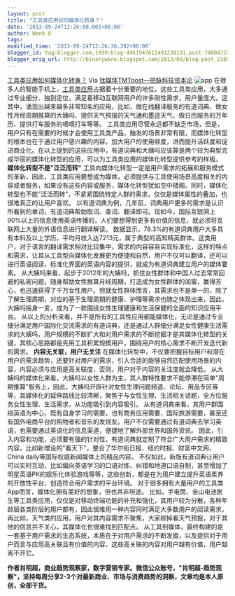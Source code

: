 ```yaml
---
layout: post
title: "工具类应用如何媒体化转身？"
date: '2013-09-24T12:26:00.001+08:00'
author: Wenh Q
tags:
modified_time: '2013-09-24T12:26:36.392+08:00'
blogger_id: tag:blogger.com,1999:blog-4961947611491238191.post-7400475579803182189
blogger_orig_url: http://binaryware.blogspot.com/2013/09/blog-post_2169.html
---
```

[工具类应用如何媒体化转身？](http://www.tmtpost.com/66125.html)
Via [钛媒体TMTpost—把脉科技资本论](http://www.tmtpost.com/)
![app](http://www.tmtpost.com/wp-content/uploads/2013/08/137652825865-560x565.jpg "app")
在很多人的智能手机上，[工具类应用](http://www.tmtpost.com/tag/%E5%B7%A5%E5%85%B7%E7%B1%BB%E5%BA%94%E7%94%A8 "查看 工具类应用 中的全部文章")占据着十分重要的地位，这些工具类应用，大多通过专业细分、独到定位，满足着移动互联网用户的许多刚性需求，用户量庞大。这其中，涌现出越来越多非常知名的应用，比如，做在线翻译服务的有道词典、做女性月经周期推算的大姨吗、提供天气预报的天气通和墨迹天气、做日历服务的万年历、提供打车服务的嘀嘀打车等等。
工具类应用尽管永远都不缺乏市场，但是，用户只有在需要的时候才会使用工具类产品，触发的场景非常有限，而媒体化转型的根本也在于通过用户感兴趣的内容，加大用户的使用频度，进而提升活跃度和促进商业化。在以上提到的这些应用中，有道词典和大姨吗应该算是两个较为典型完成华丽的媒体化转型的应用，可以为工具类应用的媒体化转型提供参考的样板。
**媒体化转型不是"泛泛而转"**
工具向媒体化转型一定是用户需求的拓展和服务模式的革新，因此，工具类应用要想成为媒体，必须提供与工具使用场景高度相关的内容或者服务，如果没有这些内容或服务，媒体化转型犹如空中楼阁。同时，媒体化转型也不能"泛泛而转"，不紧紧围绕特定人群的需求，仅仅是媒体属性的叠加，也很难真正的让用户喜欢。
以有道词典为例，几年前，词典用户更多的需求是认识所看到的单词，有道词典帮助取词、查词、翻译即可。现如今，国际互联网上90%以上的信息使用英语传播的，人们要想得到更多有价值的信息，就必须将互联网上大量的外语信息进行翻译解读。
数据显示，78.3%的有道词典用户大多具有本科及以上学历，平均月收入达7213元，属于典型的高知精英群体。这类用户，对于语言的翻译需求相对比较集中，需求的内容容易实现标准化，这样的特点和需求，让其从工具型向媒体化发展更为便捷和自然，用户不仅可以翻译，还可以进行英语阅读，标准化界面的英语内容的提供，就成为有道词典建立用户的媒体要素。
从大姨吗来看，起步于2012年的大姨吗，抓住女性群体和中国人过去常常回避的私密问题，随身帮助女性推算月经周期，打造成为女性群体的闺蜜，赢得芳心，也迅速获得了千万女性用户。但就女性群体而言，其需求也不是单一的，除了了解生理周期，对应的基于生理周期的健康、护理等需求也随之体现出来，因此，大姨吗摇身一变，成为了一款围绕女性生理健康和生活保健的全面的知识应用平台。
从以上的分析来看，并不是所有的工具性应用都能媒体化，无论是通过专业细分满足用户国际化交流需求的有道词典，还是通过人群细分满足女性健康生活需求的大姨吗，用户规模的不断扩大和对用户需求的不断挖掘才是其媒体化转型的关键，其核心思路都是先用工具积累规模用户，围绕用户的核心需求不断开发迭代新的需求。
**内容无关联，用户无关注**
在媒体化转型中，不仅要把握目标用户和潜在用户的需求趋势，还要针对用户的需求，引入合适的能够自然匹配使用场景的内容，内容必须与应用是高关联度，否则，用户对于内容的关注度就会降低。
从大姨吗的媒体化来看，大姨吗以女性人群为主，其人群特性要求不能停滞在简单"周期推算"服务上，因此，大姨吗开辟针对女性生理问题频道、论坛、用品专区等等，其媒体化的延伸路线比较清晰，聚焦于与女性生理、生活相关话题，全方位服务女性生理、生活需求，从功能吸引到内容吸引。
从有道词典来看，其用户群围绕英语为中心，既有自身学习的需要，也有商务应用需要、国际旅游需要，甚至还有国外电商平台的购物者和音乐的发烧友。用户不仅需要通过有道词典去学习英语，也需要通过英语化的信息渠道，便捷地了解外部世界和国外资讯。
因此，引入内容和功能，必须要有强的针对性，有道词典就定制了符合广大用户需求的精致内容。比如新增设的"看天下"，整合了华尔街日报、纽约时报、财富中文网、China
daily等国际权威新闻媒体上的精品内容。
不仅如此，新版有道词典让用户可以实时互动，比如偏向英语学习的口语对练、纠错和地道口语自制，甚至增加了明星英语PK的娱乐化体验游戏等等，这些创新，都是在为用户建立提升英语素养的开放性平台，创造符合用户需求的平台环境。
对于很多拥有大量用户的工具类App而言，媒体化拥有美好的想象，但也并非坦途。
比如，手电筒、金山电池医生等工具类应用，仅仅是对移动终端功能的补充和强化，其用户较为分散，各种年龄层各类阶层的用户都有，因此很难用一种内容同时满足大多数用户的阅读需求，再比如，天气类的应用，用户对其内容需求不聚焦，大家除掉看天气预报，对于其他的信息并不关心，其媒体化也很难找到匹配点。
从工具到媒体，最终构建的是一套基于用户需求的生态系统，本质在于对用户需求的不断发掘，以及提供对于用户而言与应用高关联且有价值的内容，这些高关联的内容对用户越有价值，用户越离不开它。

**作者肖明超，商业趋势观察家，数字营销专家。微信公众账号，"肖明超-趋势观察"，坚持每周分享2-3个对最新商业、市场与消费趋势的洞察，文章均是本人原创，全部干货。**
